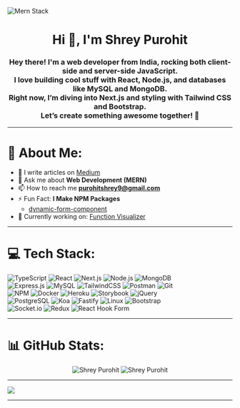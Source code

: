 ![Mern Stack](https://www.pramukhdigital.com/wp-content/uploads/2018/07/New-PNC-Animated-Banners.gif)

<h1 align="center">Hi 👋, I'm Shrey Purohit</h1>

<h3 align="center">
  Hey there! I'm a web developer from India, rocking both client-side and server-side JavaScript. <br> 
  I love building cool stuff with React, Node.js, and databases like MySQL and MongoDB. <br> 
  Right now, I’m diving into Next.js and styling with Tailwind CSS and Bootstrap. <br> 
  Let’s create something awesome together! 🚀
</h3>

---


# 💫 About Me:

- 📝 I write articles on [Medium](https://medium.com/@purohitshrey9)
- 💬 Ask me about **Web Development (MERN)**
- 📫 How to reach me **purohitshrey9@gmail.com**
- ⚡ Fun Fact: **I Make NPM Packages**
    - [dynamic-form-component](https://www.npmjs.com/package/dynamic-form-component)
- 🔧 Currently working on: [Function Visualizer](https://github.com/ShreyPurohit/Function-Visualizer)
---

# 💻 Tech Stack:

<p align="center">
  
  ![TypeScript](https://img.shields.io/badge/typescript-%233178C6.svg?style=for-the-badge&logo=typescript&logoColor=white)
  ![React](https://img.shields.io/badge/react-%2320232a.svg?style=for-the-badge&logo=react&logoColor=%2361DAFB)
  ![Next.js](https://img.shields.io/badge/next.js-%23000000.svg?style=for-the-badge&logo=next.js&logoColor=white)
  ![Node.js](https://img.shields.io/badge/node.js-%23339933.svg?style=for-the-badge&logo=node.js&logoColor=white)
  ![MongoDB](https://img.shields.io/badge/mongodb-%2347A248.svg?style=for-the-badge&logo=mongodb&logoColor=white)
  <br>
  ![Express.js](https://img.shields.io/badge/express.js-%23404d59.svg?style=for-the-badge&logo=express&logoColor=white)
  ![MySQL](https://img.shields.io/badge/mysql-%2300f.svg?style=for-the-badge&logo=mysql&logoColor=white)
  ![TailwindCSS](https://img.shields.io/badge/tailwindcss-%2338B2AC.svg?style=for-the-badge&logo=tailwind-css&logoColor=white)
  ![Postman](https://img.shields.io/badge/Postman-FF6C37?style=for-the-badge&logo=postman&logoColor=white)
  ![Git](https://img.shields.io/badge/git-%23F14E32.svg?style=for-the-badge&logo=git&logoColor=white)
  <br>
  ![NPM](https://img.shields.io/badge/NPM-%23000000.svg?style=for-the-badge&logo=npm&logoColor=white)
  ![Docker](https://img.shields.io/badge/docker-%232496ED.svg?style=for-the-badge&logo=docker&logoColor=white)
  ![Heroku](https://img.shields.io/badge/heroku-%23430098.svg?style=for-the-badge&logo=heroku&logoColor=white)
  ![Storybook](https://img.shields.io/badge/storybook-%23FF4785.svg?style=for-the-badge&logo=storybook&logoColor=white)
  ![jQuery](https://img.shields.io/badge/jquery-%23000000.svg?style=for-the-badge&logo=jquery&logoColor=white)
  <br>
  ![PostgreSQL](https://img.shields.io/badge/postgresql-%23F6A6A1.svg?style=for-the-badge&logo=postgresql&logoColor=white)
  ![Koa](https://img.shields.io/badge/koa-%232B3630.svg?style=for-the-badge&logo=koa&logoColor=white)
  ![Fastify](https://img.shields.io/badge/fastify-%23000000.svg?style=for-the-badge&logo=fastify&logoColor=white)
  ![Linux](https://img.shields.io/badge/linux-%23FCC624.svg?style=for-the-badge&logo=linux&logoColor=white)
  ![Bootstrap](https://img.shields.io/badge/bootstrap-%23563D7C.svg?style=for-the-badge&logo=bootstrap&logoColor=white)
  <br>
  ![Socket.io](https://img.shields.io/badge/socket.io-%2338A1DB.svg?style=for-the-badge&logo=socket.io&logoColor=white)
  ![Redux](https://img.shields.io/badge/redux-%23593d88.svg?style=for-the-badge&logo=redux&logoColor=white)
  ![React Hook Form](https://img.shields.io/badge/react_hook_form-%232F9E7C.svg?style=for-the-badge&logo=react-hook-form&logoColor=white)
  
</p>

---

# 📊 GitHub Stats:

<p align="center">
  <img src="https://github-readme-stats.vercel.app/api/top-langs?username=ShreyPurohit&show_icons=true&locale=en&layout=compact&theme=react" alt="Shrey Purohit" />
  <img src="https://github-readme-stats.vercel.app/api?username=ShreyPurohit&show_icons=true&locale=en&theme=react" alt="Shrey Purohit" />
</p>

---

<p align="left">
  
  [![](https://visitcount.itsvg.in/api?id=ShreyPurohit&icon=9&color=1)](https://visitcount.itsvg.in)

</p>

---

